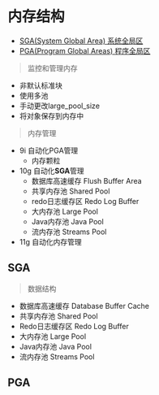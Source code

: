 # 内存结构

- [SGA(System Global Area) 系统全局区](#sga)
- [PGA(Program Global Areas) 程序全局区](#pga)

> 监控和管理内存

- ⾮默认标准块
- 使⽤多池
- ⼿动更改large_pool_size
- 将对象保存到内存中

> 内存管理

- 9i 自动化PGA管理
  - 内存颗粒
- 10g 自动化**SGA**管理
  - 数据库高速缓存 Flush Buffer Area
  - 共享内存池 Shared Pool
  - redo日志缓存区 Redo Log Buffer
  - 大内存池 Large Pool
  - Java内存池 Java Pool
  - 流内存池 Streams Pool
- 11g 自动化内存管理

SGA
------

> 数据结构

- 数据库高速缓存 Database Buffer Cache
- 共享内存池 Shared Pool
- Redo日志缓存区 Redo Log Buffer
- 大内存池 Large Pool
- Java内存池 Java Pool
- 流内存池 Streams Pool


PGA
------



